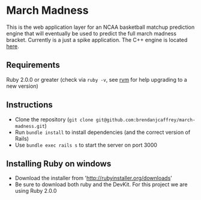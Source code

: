 # March Madness
This is the web application layer for an NCAA basketball matchup prediction engine that will eventually be used to predict the full march madness bracket. Currently is a just a spike application. The C++ engine is located [here](https://github.com/hebein1/march-madness-backend).

## Requirements
Ruby 2.0.0 or greater (check via `ruby -v`, see [rvm](rvm.io) for help upgrading to a new version)

## Instructions
* Clone the repository (`git clone git@github.com:brendanjcaffrey/march-madness.git`)
* Run `bundle install` to install dependencies (and the correct version of Rails)
* Use `bundle exec rails s` to start the server on port 3000

## Installing Ruby on windows
* Download the installer from 'http://rubyinstaller.org/downloads' 
* Be sure to download both ruby and the DevKit. For this project we are using Ruby 2.0.0
